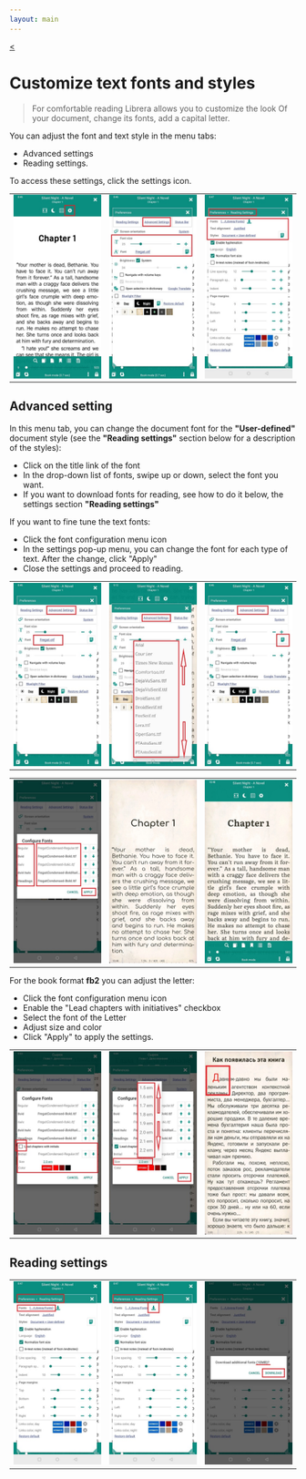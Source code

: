```yaml
---
layout: main
---
```

[<](/wiki/faq)

# Customize text fonts and styles

> For comfortable reading Librera allows you to customize the look Of your document, change its fonts, add a capital letter.


You can adjust the font and text style in the menu tabs:
* Advanced settings
* Reading settings.

To access these settings, click the settings icon.


||||
|-|-|-|
|![](1.jpg)|![](2.jpg)|![](3.jpg)|


## Advanced setting


In this menu tab, you can change the document font for the **"User-defined"** document style (see the **"Reading settings"** section below for a description of the styles):


* Click on the title link of the font
* In the drop-down list of fonts, swipe up or down, select the font you want. 
* If you want to download fonts for reading, see how to do it below, the settings section **"Reading settings"**

If you want to fine tune the text fonts:
* Click the font configuration menu icon
* In the settings pop-up menu, you can change the font for each type of text. After the change, click "Apply" 
* Close the settings and proceed to reading.


||||
|-|-|-|
|![](23.jpg)|![](4.jpg)|![](5.jpg)|

||||
|-|-|-|
|![](6.jpg)|![](42.jpg)|![](43.jpg)|

For the book format **fb2** you can adjust the letter:
* Click the font configuration menu icon
* Enable the "Lead chapters with initiatives" checkbox
* Select the font of the Letter
* Adjust size and color
* Click "Apply" to apply the settings.

||||
|-|-|-|
|![](19.jpg)|![](20.jpg)|![](22.jpg)|



## Reading settings


||||
|-|-|-|
|![](8.jpg)|![](9.jpg)|![](10.jpg)|




